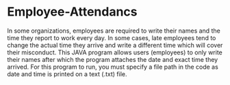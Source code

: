 # Employee-Attendancs
In some organizations, employees are required to write their names and the time they report to work every day. In some cases, late employees tend to change the actual time they arrive and write a different time which will cover their misconduct. This JAVA program allows users (employees) to only write their names after which the program attaches the date and exact time they arrived. For this program to run, you must specify a file path in the code as date and time is printed on a text (.txt) file. 
